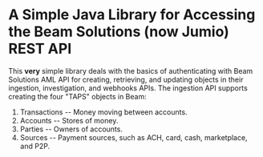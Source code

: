 # A Simple Java Library for Accessing the Beam Solutions (now Jumio) REST API

This **very** simple library deals with the basics of authenticating with Beam Solutions AML API for creating, retrieving, and updating objects in their ingestion, investigation, and webhooks APIs. The ingestion API supports creating the four "TAPS" objects in Beam:
1. Transactions -- Money moving between accounts.
1. Accounts -- Stores of money.
1. Parties -- Owners of accounts.
1. Sources -- Payment sources, such as ACH, card, cash, marketplace, and P2P.